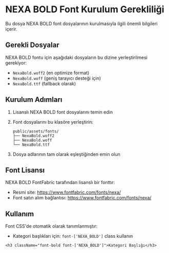 # NEXA BOLD Font Kurulum Gerekliliği

Bu dosya NEXA BOLD font dosyalarının kurulmasıyla ilgili önemli bilgileri içerir.

## Gerekli Dosyalar

NEXA BOLD fontu için aşağıdaki dosyaların bu dizine yerleştirilmesi gerekiyor:
- `NexaBold.woff2` (en optimize format)
- `NexaBold.woff` (geniş tarayıcı desteği için)
- `NexaBold.ttf` (fallback olarak)

## Kurulum Adımları

1. Lisanslı NEXA BOLD font dosyalarını temin edin
2. Font dosyalarını bu klasöre yerleştirin:
   ```
   public/assets/fonts/
   ├── NexaBold.woff2
   ├── NexaBold.woff
   └── NexaBold.ttf
   ```

3. Dosya adlarının tam olarak eşleştiğinden emin olun

## Font Lisansı

NEXA BOLD FontFabric tarafından lisanslı bir fonttır:
- Resmi site: https://www.fontfabric.com/fonts/nexa/
- Font satın alım bağlantısı: https://www.fontfabric.com/fonts/nexa/

## Kullanım

Font CSS'de otomatik olarak tanımlanmıştır:
- Kategori başlıkları için: `font-['NEXA_BOLD']` class kullanın

```tsx
<h3 className="font-bold font-['NEXA_BOLD']">Kategori Başlığı</h3>
```
